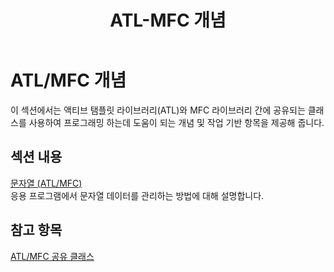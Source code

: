 ﻿---
title: ATL-MFC 개념
ms.date: 11/04/2016
helpviewer_keywords:
- MFC
- ATL
ms.assetid: 4d973f56-8730-4e0b-9522-b5f43bc4548d
ms.openlocfilehash: b014245caa1302999b2c111f0a3e2c74d4818369
ms.sourcegitcommit: 6052185696adca270bc9bdbec45a626dd89cdcdd
ms.translationtype: MT
ms.contentlocale: ko-KR
ms.lasthandoff: 10/31/2018
ms.locfileid: "50593520"
---
# <a name="atlmfc-concepts"></a>ATL/MFC 개념

이 섹션에서는 액티브 탬플릿 라이브러리(ATL)와 MFC 라이브러리 간에 공유되는 클래스를 사용하여 프로그래밍 하는데 도움이 되는 개념 및 작업 기반 항목을 제공해 줍니다.

## <a name="in-this-section"></a>섹션 내용

[문자열 (ATL/MFC)](../atl-mfc-shared/strings-atl-mfc.md)<br/>
응용 프로그램에서 문자열 데이터를 관리하는 방법에 대해 설명합니다.

## <a name="see-also"></a>참고 항목

[ATL/MFC 공유 클래스](../atl-mfc-shared/atl-mfc-shared-classes.md)

